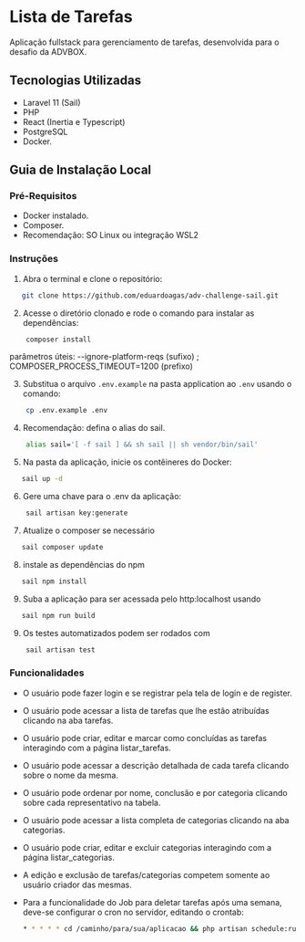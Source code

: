 # Lista de Tarefas

Aplicação fullstack para gerenciamento de tarefas, desenvolvida para o desafio da ADVBOX.

## Tecnologias Utilizadas

- Laravel 11 (Sail)
- PHP
- React (Inertia e Typescript)
- PostgreSQL
- Docker.

## Guia de Instalação Local

### Pré-Requisitos

- Docker instalado.
- Composer.
- Recomendação: SO Linux ou integração WSL2

### Instruções

1. Abra o terminal e clone o repositório:

```bash
   git clone https://github.com/eduardoagas/adv-challenge-sail.git
```

2. Acesse o diretório clonado e rode o comando para instalar as dependências:
   
```bash
    composer install 
```
   parâmetros úteis: --ignore-platform-reqs (sufixo) ; COMPOSER_PROCESS_TIMEOUT=1200 (prefixo)

3. Substitua o arquivo `.env.example` na pasta application ao `.env` usando o comando:
   
```bash
    cp .env.example .env
```

4. Recomendação: defina o alias do sail.

```bash
    alias sail='[ -f sail ] && sh sail || sh vendor/bin/sail'
```

5. Na pasta da aplicação, inicie os contêineres do Docker:
   
```bash
   sail up -d
```

6. Gere uma chave para o .env da aplicação:
   
```bash
    sail artisan key:generate
```

7.  Atualize o composer se necessário

```bash
   sail composer update
```

8.  instale as dependências do npm

```bash
   sail npm install
```

9. Suba a aplicação para ser acessada pelo http:localhost usando

```bash
   sail npm run build
```

9. Os testes automatizados podem ser rodados com

```bash
    sail artisan test
```


### Funcionalidades

- O usuário pode fazer login e se registrar pela tela de login e de register.
- O usuário pode acessar a lista de tarefas que lhe estão atribuídas clicando na aba tarefas.
- O usuário pode criar, editar e marcar como concluídas as tarefas interagindo com a página listar_tarefas.
- O usuário pode acessar a descrição detalhada de cada tarefa clicando sobre o nome da mesma.
- O usuário pode ordenar por nome, conclusão e por categoria clicando sobre cada representativo
na tabela.
- O usuário pode acessar a lista completa de categorias clicando na aba categorias.
- O usuário pode criar, editar e excluir categorias interagindo com a página listar_categorias.
- A edição e exclusão de tarefas/categorias competem somente ao usuário criador das mesmas.

- Para a funcionalidade do Job para deletar tarefas após uma semana, deve-se configurar o cron
no servidor, editando o crontab:

    ```bash
    * * * * * cd /caminho/para/sua/aplicacao && php artisan schedule:run >> /dev/null 2>&1
    ```
